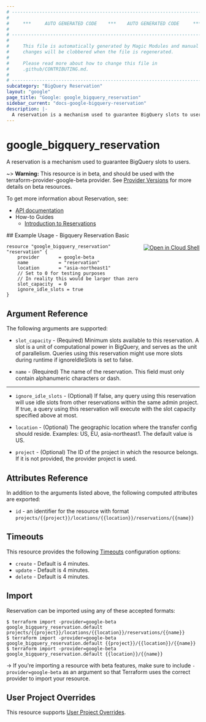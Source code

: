 ```yaml
---
# ----------------------------------------------------------------------------
#
#     ***     AUTO GENERATED CODE    ***    AUTO GENERATED CODE     ***
#
# ----------------------------------------------------------------------------
#
#     This file is automatically generated by Magic Modules and manual
#     changes will be clobbered when the file is regenerated.
#
#     Please read more about how to change this file in
#     .github/CONTRIBUTING.md.
#
# ----------------------------------------------------------------------------
subcategory: "BigQuery Reservation"
layout: "google"
page_title: "Google: google_bigquery_reservation"
sidebar_current: "docs-google-bigquery-reservation"
description: |-
  A reservation is a mechanism used to guarantee BigQuery slots to users.
---
```


# google\_bigquery\_reservation

A reservation is a mechanism used to guarantee BigQuery slots to users.

~> **Warning:** This resource is in beta, and should be used with the terraform-provider-google-beta provider.
See [Provider Versions](https://terraform.io/docs/providers/google/guides/provider_versions.html) for more details on beta resources.

To get more information about Reservation, see:

* [API documentation](https://cloud.google.com/bigquery/docs/reference/reservations/rest/v1beta1/projects.locations.reservations/create)
* How-to Guides
    * [Introduction to Reservations](https://cloud.google.com/bigquery/docs/reservations-intro)

<div class = "oics-button" style="float: right; margin: 0 0 -15px">
  <a href="https://console.cloud.google.com/cloudshell/open?cloudshell_git_repo=https%3A%2F%2Fgithub.com%2Fterraform-google-modules%2Fdocs-examples.git&cloudshell_working_dir=bigquery_reservation_basic&cloudshell_image=gcr.io%2Fgraphite-cloud-shell-images%2Fterraform%3Alatest&open_in_editor=main.tf&cloudshell_print=.%2Fmotd&cloudshell_tutorial=.%2Ftutorial.md" target="_blank">
    <img alt="Open in Cloud Shell" src="//gstatic.com/cloudssh/images/open-btn.svg" style="max-height: 44px; margin: 32px auto; max-width: 100%;">
  </a>
</div>
## Example Usage - Bigquery Reservation Basic


```hcl
resource "google_bigquery_reservation" "reservation" {
	provider       = google-beta
	name           = "reservation"
	location       = "asia-northeast1"
	// Set to 0 for testing purposes
	// In reality this would be larger than zero
	slot_capacity  = 0
	ignore_idle_slots = true
}
```

## Argument Reference

The following arguments are supported:


* `slot_capacity` -
  (Required)
  Minimum slots available to this reservation. A slot is a unit of computational power in BigQuery, and serves as the
  unit of parallelism. Queries using this reservation might use more slots during runtime if ignoreIdleSlots is set to false.

* `name` -
  (Required)
  The name of the reservation. This field must only contain alphanumeric characters or dash.


- - -


* `ignore_idle_slots` -
  (Optional)
  If false, any query using this reservation will use idle slots from other reservations within
  the same admin project. If true, a query using this reservation will execute with the slot
  capacity specified above at most.

* `location` -
  (Optional)
  The geographic location where the transfer config should reside.
  Examples: US, EU, asia-northeast1. The default value is US.

* `project` - (Optional) The ID of the project in which the resource belongs.
    If it is not provided, the provider project is used.


## Attributes Reference

In addition to the arguments listed above, the following computed attributes are exported:

* `id` - an identifier for the resource with format `projects/{{project}}/locations/{{location}}/reservations/{{name}}`


## Timeouts

This resource provides the following
[Timeouts](/docs/configuration/resources.html#timeouts) configuration options:

- `create` - Default is 4 minutes.
- `update` - Default is 4 minutes.
- `delete` - Default is 4 minutes.

## Import

Reservation can be imported using any of these accepted formats:

```
$ terraform import -provider=google-beta google_bigquery_reservation.default projects/{{project}}/locations/{{location}}/reservations/{{name}}
$ terraform import -provider=google-beta google_bigquery_reservation.default {{project}}/{{location}}/{{name}}
$ terraform import -provider=google-beta google_bigquery_reservation.default {{location}}/{{name}}
```

-> If you're importing a resource with beta features, make sure to include `-provider=google-beta`
as an argument so that Terraform uses the correct provider to import your resource.

## User Project Overrides

This resource supports [User Project Overrides](https://www.terraform.io/docs/providers/google/guides/provider_reference.html#user_project_override).
